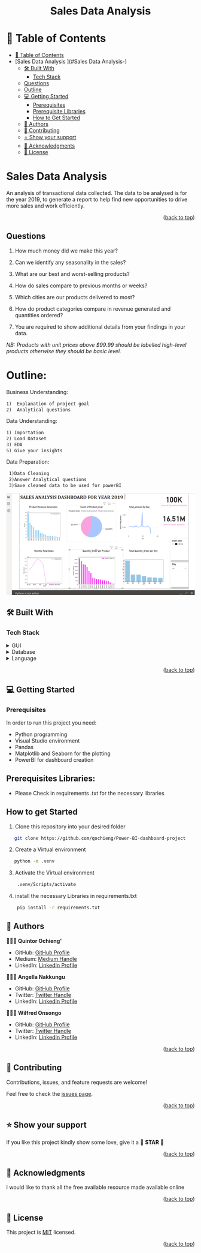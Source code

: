 <a name="readme-top"></a>

<div align="center">
  <h1><b>Sales Data Analysis</b></h1>
</div>

<!-- TABLE OF CONTENTS -->

# 📗 Table of Contents

- [📗 Table of Contents](#-table-of-contents)
- [Sales Data Analysis ](#Sales Data Analysis-)
  - [🛠 Built With ](#-built-with-)
    - [Tech Stack ](#tech-stack-)
  - [Questions ](#Questions-)
  - [Outline ](#Outline-)
  - [💻 Getting Started ](#-getting-started-)
    - [Prerequisites](#prerequisites)
    - [Prerequisite Libraries](#Prerequisites-Libraries)
    - [How to Get Started](#How-To-Get-Started)
  - [👥 Authors ](#-authors-)
  - [🤝 Contributing ](#-contributing-)
  - [⭐️ Show your support ](#️-show-your-support-)
  - [🙏 Acknowledgments ](#-acknowledgments-)
  - [📝 License ](#-license-)

<!-- PROJECT DESCRIPTION -->

# Sales Data Analysis <a name="Power-BI-dashboard-project"></a>

 An analysis of transactional data collected. The data to be analysed is for the year 2019, to generate a report to help find new opportunities to drive more sales and work efficiently.

<p align="right">(<a href="#readme-top">back to top</a>)</p>
<!-- Questions -->

## Questions <a name="Questions"></a>

1. How much money did we make this year? 

2. Can we identify any seasonality in the  sales? 

3. What are our best and worst-selling products? 

4. How do sales compare to previous months or weeks? 

5. Which cities are our products delivered to most? 

6. How do product categories compare in revenue generated and quantities  ordered? 

7. You are required to show additional details from your findings in your data.

*NB: Products with unit prices above $99.99 should be labelled high-level products  otherwise they should be basic level.*

# Outline:

Business Understanding:

    1)  Explanation of project goal
    2)  Analytical questions
Data Understanding:

    1) Importation
    2) Load Dataset
    3) EDA
    5) Give your insights
Data Preparation:

     1)Data Cleaning
     2)Answer Analytical questions
     3)Save cleaned data to be used for powerBI

![Alt text](<Data/PowerBI shot.png>)

## 🛠 Built With <a name="built-with"></a>

### Tech Stack <a name="tech-stack"></a>

<details>
  <summary>GUI</summary>
  <ul>
    <li><a href="">Power BI</a></li>
  </ul>
</details>

<details>
<summary>Database</summary>
  <ul>
    <li><a href="">Microsoft SQL Server</a></li>
  </ul>
</details>

<details>
<summary>Language</summary>
  <ul>
    <li><a href="">Python</a></li>
  </ul>
</details>


<p align="right">(<a href="#readme-top">back to top</a>)</p>



<!-- GETTING STARTED -->

## 💻 Getting Started <a name="getting-started"></a>

### Prerequisites

In order to run this project you need:

* Python programming
* Visual Studio environment
* Pandas
* Matplotlib and Seaborn for the plotting
* PowerBI for dashboard creation

## Prerequisites Libraries:
* Please  Check in requirements .txt for the necessary libraries

## How to get Started
1) Clone this repository into your desired folder

```sh
   git clone https://github.com/qochieng/Power-BI-dashboard-project
```  

2) Create a Virtual environment

```sh
   python -m .venv
```   

3) Activate the Virtual environment

```sh
    .venv/Scripts/activate
```

4) install the necessary Libraries in requirements.txt

```sh
    pip install -r requirements.txt
```

<!-- AUTHORS -->

## 👥 Authors <a name="authors"></a>


🕵🏽‍♀️ **Quintor Ochieng'**

- GitHub: [GitHub Profile](https://github.com/qochieng)
- Medium: [Medium Handle](https://medium.com/@qochieng88)
- LinkedIn: [LinkedIn Profile](https://www.linkedin.com/in/quintor-ochieng)

🕵🏽‍♀️ **Angella Nakkungu**

- GitHub: [GitHub Profile](https://github.com/angella.nakkungu)
- Twitter: [Twitter Handle]()
- LinkedIn: [LinkedIn Profile]()

🕵🏽‍♀️ **Wilfred Onsongo**

- GitHub: [GitHub Profile](https://github.com/OnsongoN)
- Twitter: [Twitter Handle]()
- LinkedIn: [LinkedIn Profile](https://www.linkedin.com/in/wilfred-onsongo/)

  
<p align="right">(<a href="#readme-top">back to top</a>)</p>

<!-- CONTRIBUTING -->

## 🤝 Contributing <a name="contributing"></a>

Contributions, issues, and feature requests are welcome!

Feel free to check the [issues page](../../issues/).

<p align="right">(<a href="#readme-top">back to top</a>)</p>

<!-- SUPPORT -->

## ⭐️ Show your support <a name="support"></a>

If you like this project kindly show some love, give it a 🌟 **STAR** 🌟

<p align="right">(<a href="#readme-top">back to top</a>)</p>

<!-- ACKNOWLEDGEMENTS -->

## 🙏 Acknowledgments <a name="acknowledgements"></a>

I would like to thank all the free available resource made available online

<p align="right">(<a href="#readme-top">back to top</a>)</p>

<!-- LICENSE -->

## 📝 License <a name="license"></a>

This project is [MIT](./LICENSE) licensed.

<p align="right">(<a href="#readme-top">back to top</a>)</p>
